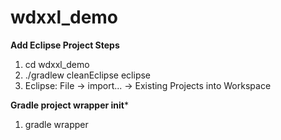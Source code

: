 # wdxxl_demo

**Add Eclipse Project Steps**

1. cd wdxxl_demo
2. ./gradlew cleanEclipse eclipse
3. Eclipse: File -> import... -> Existing Projects into Workspace

**Gradle project wrapper init***

1. gradle wrapper
